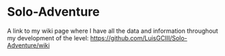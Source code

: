 # Solo-Adventure

A link to my wiki page where I have all the data and information throughout my development of the level:
https://github.com/LuisGCIII/Solo-Adventure/wiki
